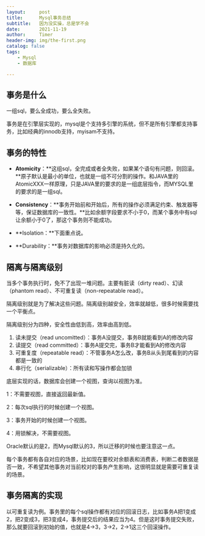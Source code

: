 ```yaml
---
layout:     post
title:      Mysql事务总结
subtitle:   因为没实操，总是学不会
date:       2021-11-19
author:     Timer
header-img: img/the-first.png
catalog: false
tags:
    - Mysql
    - 数据库

---
```


## 事务是什么

一组sql，要么全成功，要么全失败。

事务是在引擎层实现的，mysql是个支持多引擎的系统，但不是所有引擎都支持事务，比如经典的innodb支持，myisam不支持。  



## 事务的特性

- **Atomicity**：**这组sql，全完成或者全失败，如果某个语句有问题，则回滚。**原子默认是最小的单位，也就是一组不可分割的操作。和JAVA里的AtomicXXX一样原理，只是JAVA里的要求的是一组底层指令，而MYSQL里的要求的是一组sql。

- **Consistency**：**事务开始前和开始后，所有的操作必须满足约束、触发器等等，保证数据库的一致性。**比如余额字段要求不小于0，而某个事务中有sql让余额小于0了，那这个事务则不能成功。

- **Isolation：**下面重点说。

- **Durability：**事务对数据库的影响必须是持久化的。  



## 隔离与隔离级别

当多个事务执行时，免不了出现一堆问题。主要有脏读（dirty read）、幻读（phantom read）、不可重复读（non-repeatable read）。

隔离级别就是为了解决这些问题。隔离级别越安全，效率就越低，很多时候需要找一个平衡点。

隔离级别分为四种，安全性由低到高，效率由高到低。

1. 读未提交（read uncomitted）：事务A没提交，事务B就能看到A的修改内容
2. 读提交（read committed）：事务A提交完，事务B才能看到A的修改内容
3. 可重复度（repeatable read）：不管事务A怎么改，事务B从头到尾看到的内容都是一致的
4. 串行化（serializable）：所有读和写操作都会加锁

底层实现的话，数据库会创建一个视图，查询以视图为准。

1：不需要视图，直接返回最新值。

2：每次sql执行的时候创建一个视图。

3：事务开始的时候创建一个视图。

4：用锁解决，不需要视图。

Oracle默认的是2，而Mysql默认的3，所以迁移的时候也要注意这一点。

每个事务都有各自对应的场景，比如现在要校对余额表和消费表，判断二者数据是否一致，不希望其他事务对当前校对的事务产生影响，这很明显就是需要可重复读的场景。  



## 事务隔离的实现

以可重复读为例。事务里的每个sql操作都有对应的回滚日志，比如事务A把1变成2，把2变成3，把3变成4，事务提交后的结果应当为4。但是这时事务提交失败，那么就要回滚到初始的值，也就是4->3，3->2，2->1这三个回滚操作。















































